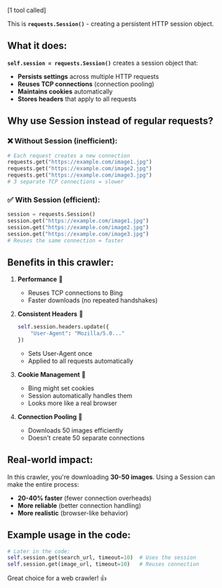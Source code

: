 [1 tool called]

This is **`requests.Session()`** - creating a persistent HTTP session object.

## What it does:

**`self.session = requests.Session()`** creates a session object that:
- **Persists settings** across multiple HTTP requests
- **Reuses TCP connections** (connection pooling)
- **Maintains cookies** automatically
- **Stores headers** that apply to all requests

## Why use Session instead of regular requests?

### ❌ Without Session (inefficient):
```python
# Each request creates a new connection
requests.get("https://example.com/image1.jpg")
requests.get("https://example.com/image2.jpg")
requests.get("https://example.com/image3.jpg")
# 3 separate TCP connections = slower
```

### ✅ With Session (efficient):
```python
session = requests.Session()
session.get("https://example.com/image1.jpg")
session.get("https://example.com/image2.jpg")
session.get("https://example.com/image3.jpg")
# Reuses the same connection = faster
```

## Benefits in this crawler:

1. **Performance** 🚀
   - Reuses TCP connections to Bing
   - Faster downloads (no repeated handshakes)

2. **Consistent Headers** 🔧
   ```python
   self.session.headers.update({
       "User-Agent": "Mozilla/5.0..."
   })
   ```
   - Sets User-Agent once
   - Applied to all requests automatically

3. **Cookie Management** 🍪
   - Bing might set cookies
   - Session automatically handles them
   - Looks more like a real browser

4. **Connection Pooling** 🔄
   - Downloads 50 images efficiently
   - Doesn't create 50 separate connections

## Real-world impact:

In this crawler, you're downloading **30-50 images**. Using a Session can make the entire process:
- **20-40% faster** (fewer connection overheads)
- **More reliable** (better connection handling)
- **More realistic** (browser-like behavior)

## Example usage in the code:

```python
# Later in the code:
self.session.get(search_url, timeout=10)  # Uses the session
self.session.get(image_url, timeout=10)   # Reuses connection
```

Great choice for a web crawler! 👍